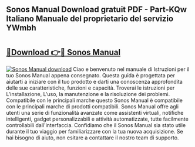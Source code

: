 ## Sonos Manual Download gratuit PDF - Part-KQw Italiano Manuale del proprietario del servizio YWmbh

# <h2><a href="http://dfdzmb.blite.top/?on=Sonos+Manual">🔗Download 👉🔴 Sonos Manual</a></h2>

[![Sonos Manual download](https://i.imgur.com/lujVjoI.png)](http://dfdzmb.blite.top/?on=Sonos+Manual)
Ciao e benvenuto nel manuale di Istruzioni per il tuo Sonos Manual appena consegnato. Questa guida è progettata per aiutarti a iniziare con il tuo prodotto e darti una conoscenza approfondita delle sue caratteristiche, funzioni e capacità. Troverai le istruzioni per L'installazione, L'uso, la manutenzione e la risoluzione dei problemi. Compatibile con le principali marche questo Sonos Manual è compatibile con le principali marche di prodotti compatibili. Sonos Manual offre agli utenti una serie di funzionalità avanzate come assistenti virtuali, notifiche intelligenti, gadget personalizzabili e attività automatizzate, tutte facilmente controllabili dall'interfaccia. Confidiamo che il Sonos Manual sia stato utile durante il tuo viaggio per familiarizzare con la tua nuova acquisizione. Se hai bisogno di aiuto, non esitare a contattare il nostro team di supporto.
